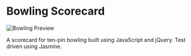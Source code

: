 
Bowling Scorecard
=================

![Bowling Preview](http://s7.postimg.org/wadx4olpn/Screen_Shot_2015_04_20_at_20_24_29.png)

A scorecard for ten-pin bowling built using JavaScript and jQuery. Test driven using Jasmine.

